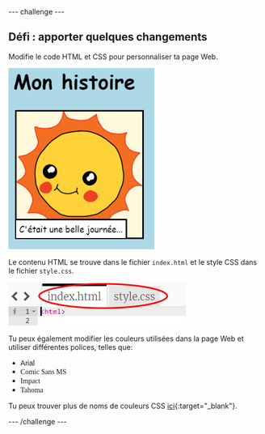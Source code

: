 \--- challenge \---

## Défi : apporter quelques changements

Modifie le code HTML et CSS pour personnaliser ta page Web.

![capture d’écran](images/story-changes.png)

Le contenu HTML se trouve dans le fichier `index.html` et le style CSS dans le fichier `style.css`.

![capture d'écran](images/story-files.png)

Tu peux également modifier les couleurs utilisées dans la page Web et utiliser différentes polices, telles que:

+ <span style="font-family: Arial;">Arial</span>
+ <span style="font-family: Comic Sans MS;">Comic Sans MS</span>
+ <span style="font-family: Impact;">Impact</span>
+ <span style="font-family: Tahoma;">Tahoma</span>

Tu peux trouver plus de noms de couleurs CSS [ici](http://jumpto.cc/colours){:target="_blank"}.

\--- /challenge \---